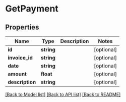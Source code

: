 # GetPayment

## Properties
Name | Type | Description | Notes
------------ | ------------- | ------------- | -------------
**id** | **string** |  | [optional] 
**invoice_id** | **string** |  | [optional] 
**date** | **string** |  | [optional] 
**amount** | **float** |  | [optional] 
**description** | **string** |  | [optional] 

[[Back to Model list]](../README.md#documentation-for-models) [[Back to API list]](../README.md#documentation-for-api-endpoints) [[Back to README]](../README.md)


